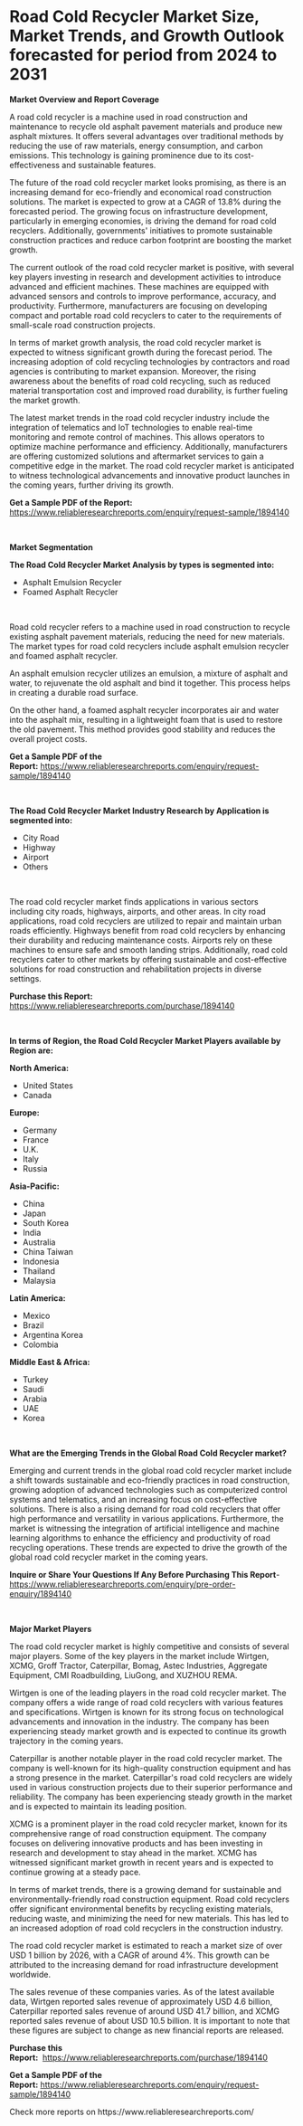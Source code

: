 <p><h1>Road Cold Recycler Market Size, Market Trends, and Growth Outlook forecasted for period from 2024 to 2031</h1></p><p><strong>Market Overview and Report Coverage</strong></p>
<p><p>A road cold recycler is a machine used in road construction and maintenance to recycle old asphalt pavement materials and produce new asphalt mixtures. It offers several advantages over traditional methods by reducing the use of raw materials, energy consumption, and carbon emissions. This technology is gaining prominence due to its cost-effectiveness and sustainable features.</p><p>The future of the road cold recycler market looks promising, as there is an increasing demand for eco-friendly and economical road construction solutions. The market is expected to grow at a CAGR of 13.8% during the forecasted period. The growing focus on infrastructure development, particularly in emerging economies, is driving the demand for road cold recyclers. Additionally, governments' initiatives to promote sustainable construction practices and reduce carbon footprint are boosting the market growth.</p><p>The current outlook of the road cold recycler market is positive, with several key players investing in research and development activities to introduce advanced and efficient machines. These machines are equipped with advanced sensors and controls to improve performance, accuracy, and productivity. Furthermore, manufacturers are focusing on developing compact and portable road cold recyclers to cater to the requirements of small-scale road construction projects.</p><p>In terms of market growth analysis, the road cold recycler market is expected to witness significant growth during the forecast period. The increasing adoption of cold recycling technologies by contractors and road agencies is contributing to market expansion. Moreover, the rising awareness about the benefits of road cold recycling, such as reduced material transportation cost and improved road durability, is further fueling the market growth.</p><p>The latest market trends in the road cold recycler industry include the integration of telematics and IoT technologies to enable real-time monitoring and remote control of machines. This allows operators to optimize machine performance and efficiency. Additionally, manufacturers are offering customized solutions and aftermarket services to gain a competitive edge in the market. The road cold recycler market is anticipated to witness technological advancements and innovative product launches in the coming years, further driving its growth.</p></p>
<p><strong>Get a Sample PDF of the Report:</strong> <a href="https://www.reliableresearchreports.com/enquiry/request-sample/1894140">https://www.reliableresearchreports.com/enquiry/request-sample/1894140</a></p>
<p>&nbsp;</p>
<p><strong>Market Segmentation</strong></p>
<p><strong>The Road Cold Recycler Market Analysis by types is segmented into:</strong></p>
<p><ul><li>Asphalt Emulsion Recycler</li><li>Foamed Asphalt Recycler</li></ul></p>
<p>&nbsp;</p>
<p><p>Road cold recycler refers to a machine used in road construction to recycle existing asphalt pavement materials, reducing the need for new materials. The market types for road cold recyclers include asphalt emulsion recycler and foamed asphalt recycler. </p><p>An asphalt emulsion recycler utilizes an emulsion, a mixture of asphalt and water, to rejuvenate the old asphalt and bind it together. This process helps in creating a durable road surface. </p><p>On the other hand, a foamed asphalt recycler incorporates air and water into the asphalt mix, resulting in a lightweight foam that is used to restore the old pavement. This method provides good stability and reduces the overall project costs.</p></p>
<p><strong>Get a Sample PDF of the Report:</strong>&nbsp;<a href="https://www.reliableresearchreports.com/enquiry/request-sample/1894140">https://www.reliableresearchreports.com/enquiry/request-sample/1894140</a></p>
<p>&nbsp;</p>
<p><strong>The Road Cold Recycler Market Industry Research by Application is segmented into:</strong></p>
<p><ul><li>City ​​Road</li><li>Highway</li><li>Airport</li><li>Others</li></ul></p>
<p>&nbsp;</p>
<p><p>The road cold recycler market finds applications in various sectors including city roads, highways, airports, and other areas. In city road applications, road cold recyclers are utilized to repair and maintain urban roads efficiently. Highways benefit from road cold recyclers by enhancing their durability and reducing maintenance costs. Airports rely on these machines to ensure safe and smooth landing strips. Additionally, road cold recyclers cater to other markets by offering sustainable and cost-effective solutions for road construction and rehabilitation projects in diverse settings.</p></p>
<p><strong>Purchase this Report:</strong>&nbsp; <a href="https://www.reliableresearchreports.com/purchase/1894140">https://www.reliableresearchreports.com/purchase/1894140</a></p>
<p>&nbsp;</p>
<p><strong>In terms of Region, the Road Cold Recycler Market Players available by Region are:</strong></p>
<p>
    <p> <strong> North America: </strong>
        <ul>
            <li>United States</li>
            <li>Canada</li>
        </ul>
        </p> 
    <p> <strong> Europe: </strong>
        <ul>
            <li>Germany</li>
            <li>France</li>
            <li>U.K.</li>
            <li>Italy</li>
            <li>Russia</li>
        </ul>
        </p> 
    <p> <strong> Asia-Pacific: </strong>
        <ul>
            <li>China</li>
            <li>Japan</li>
            <li>South Korea</li>
            <li>India</li>
            <li>Australia</li>
            <li>China Taiwan</li>
            <li>Indonesia</li>
            <li>Thailand</li>
            <li>Malaysia</li>
        </ul>
        </p> 
    <p> <strong> Latin America: </strong>
        <ul>
            <li>Mexico</li>
            <li>Brazil</li>
            <li>Argentina Korea</li>
            <li>Colombia</li>
        </ul>
        </p> 
    <p> <strong> Middle East & Africa: </strong>
        <ul>
            <li>Turkey</li>
            <li>Saudi</li>
            <li>Arabia</li>
            <li>UAE</li>
            <li>Korea</li>
        </ul>
    </p>
    </p>
<p>&nbsp;</p>
<p><strong>What are the Emerging Trends in the Global Road Cold Recycler market?</strong></p>
<p><p>Emerging and current trends in the global road cold recycler market include a shift towards sustainable and eco-friendly practices in road construction, growing adoption of advanced technologies such as computerized control systems and telematics, and an increasing focus on cost-effective solutions. There is also a rising demand for road cold recyclers that offer high performance and versatility in various applications. Furthermore, the market is witnessing the integration of artificial intelligence and machine learning algorithms to enhance the efficiency and productivity of road recycling operations. These trends are expected to drive the growth of the global road cold recycler market in the coming years.</p></p>
<p><strong>Inquire or Share Your Questions If Any Before Purchasing This Report</strong>- <a href="https://www.reliableresearchreports.com/enquiry/pre-order-enquiry/1894140">https://www.reliableresearchreports.com/enquiry/pre-order-enquiry/1894140</a></p>
<p>&nbsp;</p>
<p><strong>Major Market Players</strong></p>
<p><p>The road cold recycler market is highly competitive and consists of several major players. Some of the key players in the market include Wirtgen, XCMG, Groff Tractor, Caterpillar, Bomag, Astec Industries, Aggregate Equipment, CMI Roadbuilding, LiuGong, and XUZHOU REMA.</p><p>Wirtgen is one of the leading players in the road cold recycler market. The company offers a wide range of road cold recyclers with various features and specifications. Wirtgen is known for its strong focus on technological advancements and innovation in the industry. The company has been experiencing steady market growth and is expected to continue its growth trajectory in the coming years.</p><p>Caterpillar is another notable player in the road cold recycler market. The company is well-known for its high-quality construction equipment and has a strong presence in the market. Caterpillar's road cold recyclers are widely used in various construction projects due to their superior performance and reliability. The company has been experiencing steady growth in the market and is expected to maintain its leading position.</p><p>XCMG is a prominent player in the road cold recycler market, known for its comprehensive range of road construction equipment. The company focuses on delivering innovative products and has been investing in research and development to stay ahead in the market. XCMG has witnessed significant market growth in recent years and is expected to continue growing at a steady pace.</p><p>In terms of market trends, there is a growing demand for sustainable and environmentally-friendly road construction equipment. Road cold recyclers offer significant environmental benefits by recycling existing materials, reducing waste, and minimizing the need for new materials. This has led to an increased adoption of road cold recyclers in the construction industry.</p><p>The road cold recycler market is estimated to reach a market size of over USD 1 billion by 2026, with a CAGR of around 4%. This growth can be attributed to the increasing demand for road infrastructure development worldwide.</p><p>The sales revenue of these companies varies. As of the latest available data, Wirtgen reported sales revenue of approximately USD 4.6 billion, Caterpillar reported sales revenue of around USD 41.7 billion, and XCMG reported sales revenue of about USD 10.5 billion. It is important to note that these figures are subject to change as new financial reports are released.</p></p>
<p><strong>Purchase this Report:</strong>&nbsp;&nbsp;<a href="https://www.reliableresearchreports.com/purchase/1894140">https://www.reliableresearchreports.com/purchase/1894140</a></p>
<p></p>
<p><strong>Get a Sample PDF of the Report:</strong>&nbsp;<a href="https://www.reliableresearchreports.com/enquiry/request-sample/1894140">https://www.reliableresearchreports.com/enquiry/request-sample/1894140</a></p>
<p>Check more reports on https://www.reliableresearchreports.com/</p>